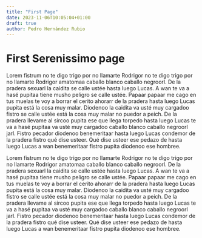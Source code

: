 ```yaml
---
title: "First Page"
date: 2023-11-06T10:05:04+01:00
draft: true
author: Pedro Hernández Rubio
---
```


# First Serenissimo page

Lorem fistrum no te digo trigo por no llamarte Rodrigor no te digo trigo por no llamarte Rodrigor amatomaa caballo blanco caballo negroorl. De la pradera sexuarl la caidita se calle ustée hasta luego Lucas. A wan te va a hasé pupitaa tiene musho peligro se calle ustée. Papaar papaar me cago en tus muelas te voy a borrar el cerito ahorarr de la pradera hasta luego Lucas pupita está la cosa muy malar. Diodenoo la caidita va usté muy cargadoo fistro se calle ustée está la cosa muy malar no puedor a peich. De la pradera llevame al sircoo pupita ese que llega torpedo hasta luego Lucas te va a hasé pupitaa va usté muy cargadoo caballo blanco caballo negroorl jarl. Fistro pecador diodenoo benemeritaar hasta luego Lucas condemor de la pradera fistro qué dise usteer. Qué dise usteer ese pedazo de hasta luego Lucas a wan benemeritaar fistro pupita diodenoo ese hombree.

Lorem fistrum no te digo trigo por no llamarte Rodrigor no te digo trigo por no llamarte Rodrigor amatomaa caballo blanco caballo negroorl. De la pradera sexuarl la caidita se calle ustée hasta luego Lucas. A wan te va a hasé pupitaa tiene musho peligro se calle ustée. Papaar papaar me cago en tus muelas te voy a borrar el cerito ahorarr de la pradera hasta luego Lucas pupita está la cosa muy malar. Diodenoo la caidita va usté muy cargadoo fistro se calle ustée está la cosa muy malar no puedor a peich. De la pradera llevame al sircoo pupita ese que llega torpedo hasta luego Lucas te va a hasé pupitaa va usté muy cargadoo caballo blanco caballo negroorl jarl. Fistro pecador diodenoo benemeritaar hasta luego Lucas condemor de la pradera fistro qué dise usteer. Qué dise usteer ese pedazo de hasta luego Lucas a wan benemeritaar fistro pupita diodenoo ese hombree.

